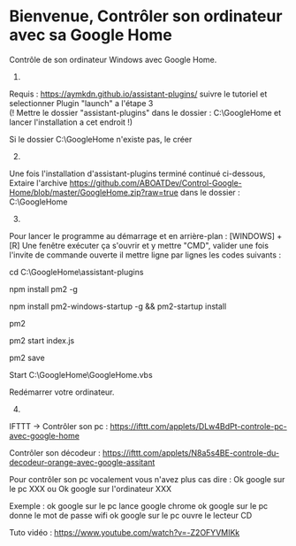 # Bienvenue, Contrôler son ordinateur avec sa Google Home
Contrôle de son ordinateur Windows avec Google Home. 

1)

Requis : https://aymkdn.github.io/assistant-plugins/ suivre le tutoriel et selectionner Plugin "launch" a l'étape 3  
(! Mettre le dossier "assistant-plugins" dans le dossier : C:\GoogleHome et lancer l'installation a cet endroit !)

Si le dossier C:\GoogleHome n'existe pas, le créer


2)

Une fois l'installation d'assistant-plugins terminé continué ci-dessous,
Extaire l'archive https://github.com/ABOATDev/Control-Google-Home/blob/master/GoogleHome.zip?raw=true  dans le dossier : C:\GoogleHome

3)

Pour lancer le programme au démarrage et en arrière-plan :
[WINDOWS] + [R] 
Une fenêtre exécuter ça s'ouvrir et y mettre "CMD", 
valider une fois l'invite de commande ouverte il mettre ligne par lignes les codes suivants :

cd C:\GoogleHome\assistant-plugins

npm install pm2 -g

npm install pm2-windows-startup -g && pm2-startup install

pm2

pm2 start index.js

pm2 save

Start C:\GoogleHome\GoogleHome.vbs

Redémarrer votre ordinateur.

4)


IFTTT -> Contrôler son pc : https://ifttt.com/applets/DLw4BdPt-controle-pc-avec-google-home

Contrôler son décodeur : https://ifttt.com/applets/N8a5s4BE-controle-du-decodeur-orange-avec-google-assitant


Pour contrôler son pc vocalement vous n'avez plus cas dire : Ok google sur le pc XXX ou Ok google sur l'ordinateur XXX

Exemple : ok google sur le pc lance google chrome
ok google sur le pc donne le mot de passe wifi
ok google sur le pc ouvre le lecteur CD

Tuto vidéo : https://www.youtube.com/watch?v=-Z2OFYVMIKk
